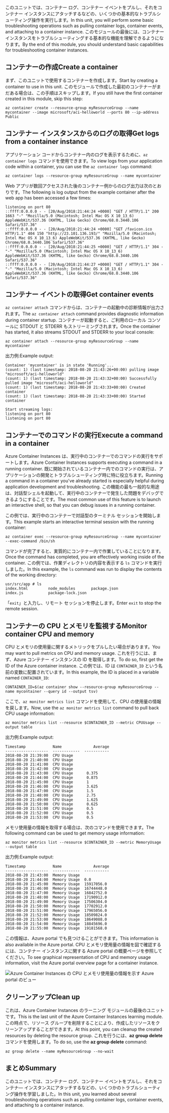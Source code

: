 <span data-ttu-id="1570c-101">このユニットでは、コンテナー ログ、コンテナー イベントをプルし、それをコンテナー インスタンスにアタッチするなどの、いくつかの基本的なトラブルシューティング操作を実行します。</span><span class="sxs-lookup"><span data-stu-id="1570c-101">In this unit, you will perform some basic troubleshooting operations such as pulling container logs, container events, and attaching to a container instance.</span></span> <span data-ttu-id="1570c-102">このモジュールの最後には、コンテナー インスタンスをトラブルシューティングする基本的な機能を理解できるようになります。</span><span class="sxs-lookup"><span data-stu-id="1570c-102">By the end of this module, you should understand basic capabilities for troubleshooting container instances.</span></span>

## <a name="create-a-container"></a><span data-ttu-id="1570c-103">コンテナーの作成</span><span class="sxs-lookup"><span data-stu-id="1570c-103">Create a container</span></span>

<span data-ttu-id="1570c-104">まず、このユニットで使用するコンテナーを作成します。</span><span class="sxs-lookup"><span data-stu-id="1570c-104">Start by creating a container to use in this unit.</span></span> <span data-ttu-id="1570c-105">このモジュールで作成した最初のコンテナーがまだある場合は、この手順はスキップします。</span><span class="sxs-lookup"><span data-stu-id="1570c-105">If you still have the first container created in this module, skip this step:</span></span>

```azurecli
az container create --resource-group myResourceGroup --name mycontainer --image microsoft/aci-helloworld --ports 80 --ip-address Public
```

## <a name="get-logs-from-a-container-instance"></a><span data-ttu-id="1570c-106">コンテナー インスタンスからのログの取得</span><span class="sxs-lookup"><span data-stu-id="1570c-106">Get logs from a container instance</span></span>

<span data-ttu-id="1570c-107">アプリケーション コードからコンテナー内のログを表示するために、`az container logs` コマンドを使用できます。</span><span class="sxs-lookup"><span data-stu-id="1570c-107">To view logs from your application code within a container, you can use the `az container logs` command:</span></span>

```azazurecli
az container logs --resource-group myResourceGroup --name mycontainer
```

<span data-ttu-id="1570c-108">Web アプリが数回アクセスされた後のコンテナー例からのログ出力は次のとおりです。</span><span class="sxs-lookup"><span data-stu-id="1570c-108">The following is log output from the example container after the web app has been accessed a few times:</span></span>

```output
listening on port 80
::ffff:0.0.0.0 - - [20/Aug/2018:21:44:24 +0000] "GET / HTTP/1.1" 200 1663 "-" "Mozilla/5.0 (Macintosh; Intel Mac OS X 10_13_6) AppleWebKit/537.36 (KHTML, like Gecko) Chrome/68.0.3440.106 Safari/537.36"
::ffff:0.0.0.0 - - [20/Aug/2018:21:44:24 +0000] "GET /favicon.ico HTTP/1.1" 404 150 "http://23.101.136.193/" "Mozilla/5.0 (Macintosh; Intel Mac OS X 10_13_6) AppleWebKit/537.36 (KHTML, like Gecko) Chrome/68.0.3440.106 Safari/537.36"
::ffff:0.0.0.0 - - [20/Aug/2018:21:44:25 +0000] "GET / HTTP/1.1" 304 - "-" "Mozilla/5.0 (Macintosh; Intel Mac OS X 10_13_6) AppleWebKit/537.36 (KHTML, like Gecko) Chrome/68.0.3440.106 Safari/537.36"
::ffff:0.0.0.0 - - [20/Aug/2018:21:44:27 +0000] "GET / HTTP/1.1" 304 - "-" "Mozilla/5.0 (Macintosh; Intel Mac OS X 10_13_6) AppleWebKit/537.36 (KHTML, like Gecko) Chrome/68.0.3440.106 Safari/537.36"
```

## <a name="get-container-events"></a><span data-ttu-id="1570c-109">コンテナー イベントの取得</span><span class="sxs-lookup"><span data-stu-id="1570c-109">Get container events</span></span>

<span data-ttu-id="1570c-110">`az container attach` コマンドからは、コンテナーの起動中の診断情報が出力されます。</span><span class="sxs-lookup"><span data-stu-id="1570c-110">The `az container attach` command provides diagnostic information during container startup.</span></span> <span data-ttu-id="1570c-111">コンテナーが起動すると、ご利用のローカル コンソールに STDOUT と STDERR もストリーミングされます。</span><span class="sxs-lookup"><span data-stu-id="1570c-111">Once the container has started, it also streams STDOUT and STDERR to your local console:</span></span>

```azazurecli
az container attach --resource-group myResourceGroup --name mycontainer
```

<span data-ttu-id="1570c-112">出力例:</span><span class="sxs-lookup"><span data-stu-id="1570c-112">Example output:</span></span>


```output
Container 'mycontainer' is in state 'Running'...
(count: 1) (last timestamp: 2018-08-20 21:43:26+00:00) pulling image "microsoft/aci-helloworld"
(count: 1) (last timestamp: 2018-08-20 21:43:32+00:00) Successfully pulled image "microsoft/aci-helloworld"
(count: 1) (last timestamp: 2018-08-20 21:43:33+00:00) Created container
(count: 1) (last timestamp: 2018-08-20 21:43:33+00:00) Started container

Start streaming logs:
listening on port 80
listening on port 80
```

## <a name="execute-a-command-in-a-container"></a><span data-ttu-id="1570c-113">コンテナーでのコマンドの実行</span><span class="sxs-lookup"><span data-stu-id="1570c-113">Execute a command in a container</span></span>

<span data-ttu-id="1570c-114">Azure Container Instances は、実行中のコンテナーでのコマンドの実行をサポートします。</span><span class="sxs-lookup"><span data-stu-id="1570c-114">Azure Container Instances supports executing a command in a running container.</span></span> <span data-ttu-id="1570c-115">既に開始されているコンテナー内でのコマンドの実行は、アプリケーションの開発とトラブルシューティング時に特に役立ちます。</span><span class="sxs-lookup"><span data-stu-id="1570c-115">Running a command in a container you've already started is especially helpful during application development and troubleshooting.</span></span> <span data-ttu-id="1570c-116">この機能の最も一般的な用途は、対話型シェルを起動して、実行中のコンテナーで発生した問題をデバッグできるようにすることです。</span><span class="sxs-lookup"><span data-stu-id="1570c-116">The most common use of this feature is to launch an interactive shell, so that you can debug issues in a running container.</span></span>

<span data-ttu-id="1570c-117">この例では、実行中のコンテナーで対話型のターミナル セッションを開始します。</span><span class="sxs-lookup"><span data-stu-id="1570c-117">This example starts an interactive terminal session with the running container:</span></span>

```azurecli
az container exec --resource-group myResourceGroup --name mycontainer --exec-command /bin/sh
```

<span data-ttu-id="1570c-118">コマンドが完了すると、実質的にコンテナー内で作業していることになります。</span><span class="sxs-lookup"><span data-stu-id="1570c-118">Once the command has completed, you are effectively working inside of the container.</span></span> <span data-ttu-id="1570c-119">この例では、作業ディレクトリの内容を表示する `ls` コマンドを実行しました。</span><span class="sxs-lookup"><span data-stu-id="1570c-119">In this example, the `ls` command was run to display the contents of the working directory:</span></span>

```output
usr/src/app # ls
index.html         node_modules       package.json
index.js           package-lock.json
```

<span data-ttu-id="1570c-120">「`exit`」と入力し、リモート セッションを停止します。</span><span class="sxs-lookup"><span data-stu-id="1570c-120">Enter `exit` to stop the remote session.</span></span>

## <a name="monitor-container-cpu-and-memory"></a><span data-ttu-id="1570c-121">コンテナーの CPU とメモリを監視する</span><span class="sxs-lookup"><span data-stu-id="1570c-121">Monitor container CPU and memory</span></span>

<span data-ttu-id="1570c-122">CPU とメモリの使用量に関するメトリックをプルしたい場合があります。</span><span class="sxs-lookup"><span data-stu-id="1570c-122">You may want to pull metrics on CPU and memory usage.</span></span> <span data-ttu-id="1570c-123">これを行うには、まず、Azure コンテナー インスタンスの ID を取得します。</span><span class="sxs-lookup"><span data-stu-id="1570c-123">To do so, first get the ID of the Azure container instance.</span></span> <span data-ttu-id="1570c-124">この例では、ID は `CONTAINER_ID` という名前の変数に配置されています。</span><span class="sxs-lookup"><span data-stu-id="1570c-124">In this example, the ID is placed in a variable named `CONTAINER_ID`:</span></span>

```azurecli
CONTAINER_ID=$(az container show --resource-group myResourceGroup --name mycontainer --query id --output tsv)
```

<span data-ttu-id="1570c-125">ここで、`az monitor metrics list` コマンドを使用して、CPU の使用量の情報を戻します。</span><span class="sxs-lookup"><span data-stu-id="1570c-125">Now, use the `az monitor metrics list` command to pull back CPU usage information:</span></span>

```azurecli
az monitor metrics list --resource $CONTAINER_ID --metric CPUUsage --output table
```

<span data-ttu-id="1570c-126">出力例:</span><span class="sxs-lookup"><span data-stu-id="1570c-126">Example output:</span></span>

```output
Timestamp            Name              Average
-------------------  ------------  -----------
2018-08-20 21:39:00  CPU Usage
2018-08-20 21:40:00  CPU Usage
2018-08-20 21:41:00  CPU Usage
2018-08-20 21:42:00  CPU Usage
2018-08-20 21:43:00  CPU Usage      0.375
2018-08-20 21:44:00  CPU Usage      0.875
2018-08-20 21:45:00  CPU Usage      1
2018-08-20 21:46:00  CPU Usage      3.625
2018-08-20 21:47:00  CPU Usage      1.5
2018-08-20 21:48:00  CPU Usage      2.75
2018-08-20 21:49:00  CPU Usage      1.625
2018-08-20 21:50:00  CPU Usage      0.625
2018-08-20 21:51:00  CPU Usage      0.5
2018-08-20 21:52:00  CPU Usage      0.5
2018-08-20 21:53:00  CPU Usage      0.5
```

<span data-ttu-id="1570c-127">メモリ使用量の情報を取得する場合は、次のコマンドを使用できます。</span><span class="sxs-lookup"><span data-stu-id="1570c-127">The following command can be used to get memory usage information:</span></span>

```azurecli
az monitor metrics list --resource $CONTAINER_ID --metric MemoryUsage --output table
```

<span data-ttu-id="1570c-128">出力例:</span><span class="sxs-lookup"><span data-stu-id="1570c-128">Example output:</span></span>

```output
Timestamp            Name              Average
-------------------  ------------  -----------
2018-08-20 21:43:00  Memory Usage
2018-08-20 21:44:00  Memory Usage  0.0
2018-08-20 21:45:00  Memory Usage  15917056.0
2018-08-20 21:46:00  Memory Usage  16744448.0
2018-08-20 21:47:00  Memory Usage  16842752.0
2018-08-20 21:48:00  Memory Usage  17190912.0
2018-08-20 21:49:00  Memory Usage  17506304.0
2018-08-20 21:50:00  Memory Usage  17702912.0
2018-08-20 21:51:00  Memory Usage  17965056.0
2018-08-20 21:52:00  Memory Usage  18509824.0
2018-08-20 21:53:00  Memory Usage  18649088.0
2018-08-20 21:54:00  Memory Usage  18845696.0
2018-08-20 21:55:00  Memory Usage  19181568.0
```

<span data-ttu-id="1570c-129">この情報は、Azure portal でも見つけることができます。</span><span class="sxs-lookup"><span data-stu-id="1570c-129">This information is also available in the Azure portal.</span></span> <span data-ttu-id="1570c-130">CPU とメモリ使用量の情報を図で確認するには、コンテナー インスタンスに関する Azure portal の概要ページを参照してください。</span><span class="sxs-lookup"><span data-stu-id="1570c-130">To see graphical representation of CPU and memory usage information, visit the Azure portal overview page for a container instance.</span></span>

![Azure Container Instances の CPU とメモリ使用量の情報を示す Azure portal のビュー](../media-draft/cpu-memory.png)

## <a name="clean-up"></a><span data-ttu-id="1570c-132">クリーンアップ</span><span class="sxs-lookup"><span data-stu-id="1570c-132">Clean up</span></span>
<!---TODO: Update for sandbox?--->

<span data-ttu-id="1570c-133">これは、Azure Container Instances のラーニング モジュールの最後のユニットです。</span><span class="sxs-lookup"><span data-stu-id="1570c-133">This is the last unit of the Azure Container Instances learning module.</span></span> <span data-ttu-id="1570c-134">この時点で、リソース グループを削除することにより、作成したリソースをクリーンアップすることができます。</span><span class="sxs-lookup"><span data-stu-id="1570c-134">At this point, you can cleanup the created resources by deleting the resource group.</span></span> <span data-ttu-id="1570c-135">これを行うには、**az group delete** コマンドを使用します。</span><span class="sxs-lookup"><span data-stu-id="1570c-135">To do so, use the **az group delete** command:</span></span>

```azurecli
az group delete --name myResourceGroup --no-wait
```

## <a name="summary"></a><span data-ttu-id="1570c-136">まとめ</span><span class="sxs-lookup"><span data-stu-id="1570c-136">Summary</span></span>

<span data-ttu-id="1570c-137">このユニットでは、コンテナー ログ、コンテナー イベントをプルし、それをコンテナ― インスタンスにアタッチするなどの、いくつかのトラブルシューティング操作を学習しました。</span><span class="sxs-lookup"><span data-stu-id="1570c-137">In this unit, you learned about several troubleshooting operations such as pulling container logs, container events, and attaching to a container instance.</span></span>